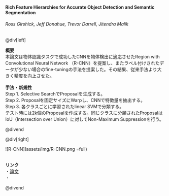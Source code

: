 #### Rich Feature Hierarchies for Accurate Object Detection and Semantic Segmentation
###### Ross Girshick, Jeff Donahue, Trevor Darrell, Jitendra Malik

@div[left]

__概要__<br>
本論文は物体認識タスクで成功したCNNを物体検出に適応させたRegion with Convolutional Neural Network （R-CNN）を提案し、またラベル付けされたデータが少ない場合のfine-tuningの手法を提案した。その結果、従来手法より大きく精度を向上させた。<br>
<br>
__手法・新規性__<br>
Step 1. Selective SearchでProposalを生成する。<br>
Step 2. Proposalを固定サイズにWarpし、CNNで特徴量を抽出する。<br>
Step 3. 各クラスごとに学習されたlinear SVMで分類する。<br>
テスト時には2k個のProposalを作成する。同じクラスに分類されたProposalはIoU（Intersection over Union）に対してNon-Maximum Suppressionを行う。

@divend

@div[right]

![R-CNN](assets/img/R-CNN.png =full)<br>
<br>

__リンク__<br>
・[論文](http://openaccess.thecvf.com/content_cvpr_2014/papers/Girshick_Rich_Feature_Hierarchies_2014_CVPR_paper.pdf)<br>
・[](url)<br>

@divend